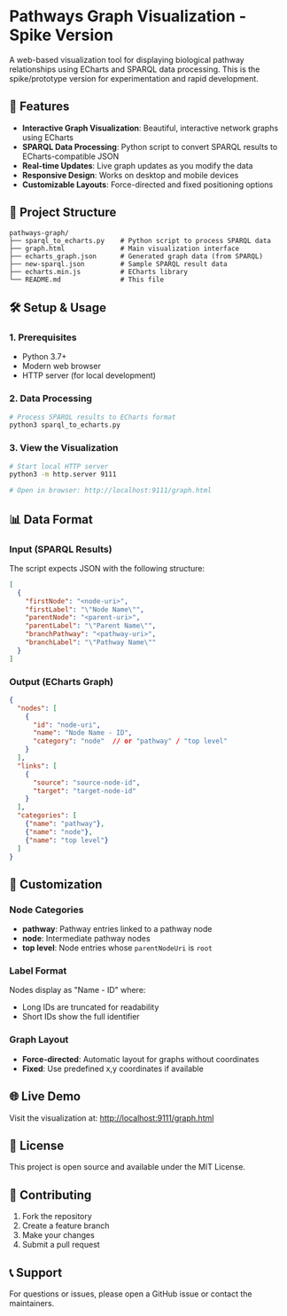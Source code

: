 # Pathways Graph Visualization - Spike Version

A web-based visualization tool for displaying biological pathway relationships using ECharts and SPARQL data processing. This is the spike/prototype version for experimentation and rapid development.

## 🚀 Features

- **Interactive Graph Visualization**: Beautiful, interactive network graphs using ECharts
- **SPARQL Data Processing**: Python script to convert SPARQL results to ECharts-compatible JSON
- **Real-time Updates**: Live graph updates as you modify the data
- **Responsive Design**: Works on desktop and mobile devices
- **Customizable Layouts**: Force-directed and fixed positioning options

## 📁 Project Structure

```
pathways-graph/
├── sparql_to_echarts.py    # Python script to process SPARQL data
├── graph.html              # Main visualization interface
├── echarts_graph.json      # Generated graph data (from SPARQL)
├── new-sparql.json         # Sample SPARQL result data
├── echarts.min.js          # ECharts library
└── README.md               # This file
```

## 🛠️ Setup & Usage

### 1. Prerequisites
- Python 3.7+
- Modern web browser
- HTTP server (for local development)

### 2. Data Processing
```bash
# Process SPARQL results to ECharts format
python3 sparql_to_echarts.py
```

### 3. View the Visualization
```bash
# Start local HTTP server
python3 -m http.server 9111

# Open in browser: http://localhost:9111/graph.html
```

## 📊 Data Format

### Input (SPARQL Results)
The script expects JSON with the following structure:
```json
[
  {
    "firstNode": "<node-uri>",
    "firstLabel": "\"Node Name\"",
    "parentNode": "<parent-uri>",
    "parentLabel": "\"Parent Name\"",
    "branchPathway": "<pathway-uri>",
    "branchLabel": "\"Pathway Name\""
  }
]
```

### Output (ECharts Graph)
```json
{
  "nodes": [
    {
      "id": "node-uri",
      "name": "Node Name - ID",
      "category": "node"  // or "pathway" / "top level"
    }
  ],
  "links": [
    {
      "source": "source-node-id",
      "target": "target-node-id"
    }
  ],
  "categories": [
    {"name": "pathway"},
    {"name": "node"},
    {"name": "top level"}
  ]
}
```

## 🔧 Customization

### Node Categories
- **pathway**: Pathway entries linked to a pathway node
- **node**: Intermediate pathway nodes
- **top level**: Node entries whose `parentNodeUri` is `root`

### Label Format
Nodes display as "Name - ID" where:
- Long IDs are truncated for readability
- Short IDs show the full identifier

### Graph Layout
- **Force-directed**: Automatic layout for graphs without coordinates
- **Fixed**: Use predefined x,y coordinates if available

## 🌐 Live Demo

Visit the visualization at: [http://localhost:9111/graph.html](http://localhost:9111/graph.html)

## 📝 License

This project is open source and available under the MIT License.

## 🤝 Contributing

1. Fork the repository
2. Create a feature branch
3. Make your changes
4. Submit a pull request

## 📞 Support

For questions or issues, please open a GitHub issue or contact the maintainers.
